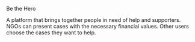 Be the Hero

A platform that brings together people in need of help and supporters. NGOs can present cases with the necessary
financial values. Other users choose the cases they want to help.